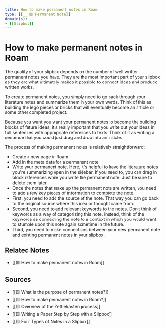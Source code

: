 ```yaml
---
title: How to make permanent notes in Roam
type: [[__ 🟩 Permanent Note]]
domain(s):
- [[Slipbox]]
---
```

# How to make permanent notes in Roam

The quality of your slipbox depends on the number of well written permanent notes you have. They are the most important part of your slipbox as they are what ultimately makes it possible to connect ideas and produce written works.

To create permanent notes, you simply need to go back through your literature notes and summarize them in your own words. Think of this as building the lego pieces or bricks that will eventually become an article or some other completed project.

Because you want you want your permanent notes to become the building blocks of future ideas, it's really important that you write out your ideas in full sentences with appropriate references to texts. Think of it as writing a sentence that you could just drag and drop into an article. 

The process of making permanent notes is relatively straightforward:
- Create a new page in Roam
- Add in the meta data for a permanent note
- Write your permanent note. Here, it's helpful to have the literature notes you're summarizing open in the sidebar. If you need to, you can drag in block references while you write the permanent note. Just be sure to delete them later.
- Once the notes that make up the permanent note are written, you need to add a few key pieces of information to complete the note.
- First, you need to add the source of the note. That way you can go back to the original source where this idea or thought came from.
- Second, you need to add relevant keywords to the notes. Don't think of keywords as a way of categorizing this note. Instead, think of the keywords as connecting the note to a context in which you would want to stumble upon this note again sometime in the future.
- Third, you need to make connections between your new permanent note and existing permanent notes in your slipbox.

## Related Notes
- [[🟩 How to make permanent notes in Roam]]

## Sources
- [[🟨 What is the purpose of permanent notes?]] 
- [[🟨 How to make permanent notes in Roam?]] 
- [[🟨 Overview of the Zettlekasten process]] 
- [[🟨 Writing a Paper Step by Step with a Slipbox]] 
- [[🟨 Four Types of Notes in a Slipbox]]

